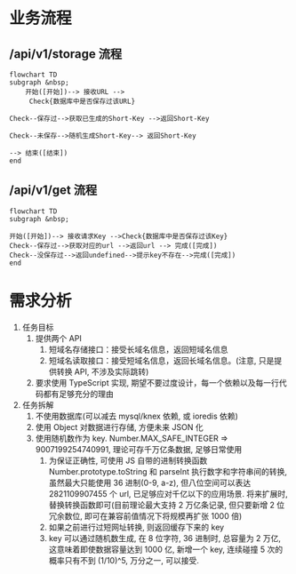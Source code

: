 # 业务流程

## /api/v1/storage 流程

```mermaid
flowchart TD
subgraph &nbsp;
    开始([开始])--> 接收URL -->
     Check{数据库中是否保存过该URL}

Check--保存过-->获取已生成的Short-Key -->返回Short-Key

Check--未保存-->随机生成Short-Key--> 返回Short-Key

--> 结束([结束])
end
```

## /api/v1/get 流程

```mermaid
flowchart TD
subgraph &nbsp;

开始([开始])--> 接收请求Key -->Check{数据库中是否保存过该Key}
Check--保存过-->获取对应的url -->返回url --> 完成([完成])
Check--没保存过-->返回undefined-->提示key不存在-->完成([完成])
end
```

# 需求分析

1.  任务目标
    1.  提供两个 API
        1.  短域名存储接口：接受长域名信息，返回短域名信息
        2.  短域名读取接口：接受短域名信息，返回长域名信息。(注意, 只是提供转换 API, 不涉及实际跳转)
    2.  要求使用 TypeScript 实现, 期望不要过度设计，每一个依赖以及每一行代码都有足够充分的理由
2.  任务拆解
    1.  不使用数据库(可以减去 mysql/knex 依赖, 或 ioredis 依赖)
    2.  使用 Object 对数据进行存储, 方便未来 JSON 化
    3.  使用随机数作为 key. Number.MAX_SAFE_INTEGER => 9007199254740991, 理论可存千万亿条数据, 足够日常使用
        1.  为保证正确性, 可使用 JS 自带的进制转换函数 Number.prototype.toString 和 parseInt 执行数字和字符串间的转换, 虽然最大只能使用 36 进制(0-9, a-z), 但八位空间可以表达 2821109907455 个 url, 已足够应对千亿以下的应用场景. 将来扩展时, 替换转换函数即可(目前理论最大支持 2 万亿条记录, 但只要新增 2 位冗余数位, 即可在兼容前值情况下将规模再扩张 1000 倍)
        2.  如果之前进行过短网址转换, 则返回缓存下来的 key
        3.  key 可以通过随机数生成, 在 8 位字符, 36 进制时, 总容量为 2 万亿, 这意味着即使数据容量达到 1000 亿, 新增一个 key, 连续碰撞 5 次的概率只有不到 (1/10)^5, 万分之一, 可以接受.
